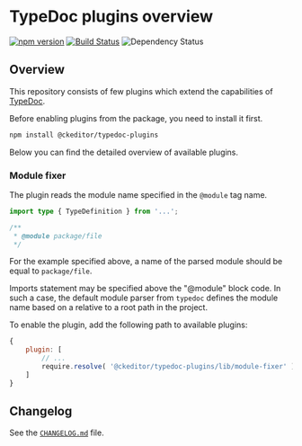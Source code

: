 # TypeDoc plugins overview

[![npm version](https://badge.fury.io/js/%40ckeditor%2Ftypedoc-plugins.svg)](https://www.npmjs.com/package/@ckeditor/typedoc-plugins)
[![Build Status](https://travis-ci.com/ckeditor/ckeditor5-dev.svg?branch=master)](https://app.travis-ci.com/github/ckeditor/ckeditor5-dev)
![Dependency Status](https://img.shields.io/librariesio/release/npm/@ckeditor/typedoc-plugins)

## Overview

This repository consists of few plugins which extend the capabilities of [TypeDoc](https://typedoc.org/).

Before enabling plugins from the package, you need to install it first.

```bash
npm install @ckeditor/typedoc-plugins
```

Below you can find the detailed overview of available plugins.

### Module fixer

The plugin reads the module name specified in the `@module` tag name.

```ts
import type { TypeDefinition } from '...';

/**
 * @module package/file
 */
```

For the example specified above, a name of the parsed module should be equal to `package/file`.

Imports statement may be specified above the "@module" block code. In such a case, the default module parser from `typedoc` defines the module name based on a relative to a root path in the project.

To enable the plugin, add the following path to available plugins:

```js
{
    plugin: [
        // ...
        require.resolve( '@ckeditor/typedoc-plugins/lib/module-fixer' )
    ]
}
```

## Changelog

See the [`CHANGELOG.md`](https://github.com/ckeditor/ckeditor5-dev/blob/master/packages/typedoc-plugins/CHANGELOG.md) file.
